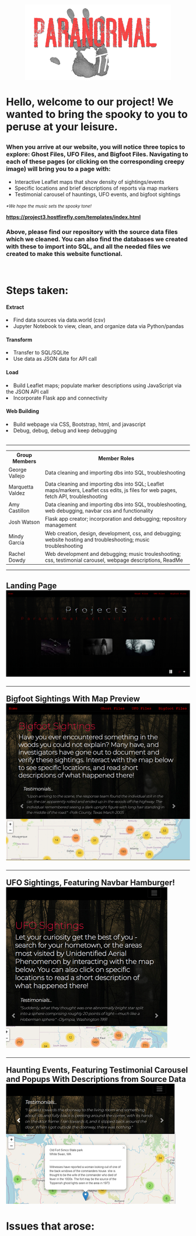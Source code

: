 
<!-- <h1 text-aligh:center;><b>Track the Paranormal!</b></h1> -->
<center><img src="readme_images/readme_hand.png"></center>
<h1>

<strong>Hello, welcome to our project!  We wanted to bring the spooky to you to peruse at your leisure.</strong></h1>

<h3>When you arrive at our website, you will notice three topics to explore: Ghost Files, UFO Files, and Bigfoot Files. Navigating to each of these pages (or clicking on the corresponding creepy image) will bring you to a page with: </h3>


- Interactive Leaflet maps that show density of sightings/events
- Specific locations and brief descriptions of reports via map markers
- Testimonial carousel of hauntings, UFO events, and bigfoot sightings

<i><small>*We hope the music sets the spooky tone!</i></small>

<strong>https://project3.hostfirefly.com/templates/index.html</strong>



<h3>Above, please find our repository with the source data files which we cleaned.  You can also find the databases we created with these to import into SQL, and all the needed files we created to make this website functional.</h3>


<br>

<h1>Steps taken:</h1>
<h4><b>Extract</b></h4>
<li>Find data sources via data.world (csv)</li>
<li>Jupyter Notebook to view, clean, and organize data via Python/pandas</li>

<h4><b>Transform</b></h4>
<li>Transfer to SQL/SQLite</li>
<li>Use data as JSON data for API call</li>

<h4><b>Load</b></h4>
<li>Build Leaflet maps; populate marker descriptions using JavaScript via the JSON API call</li>
<li>Incorporate Flask app and connectivity</li>

<h4><b>Web Building</b></h4>
<li>Build webpage via CSS, Bootstrap, html, and javascript</li>
<li>Debug, debug, debug and keep debugging</li>
<br>

<hr>
<table>
    <tr>
        <th>Group Members</th>
        <th>Member Roles</th>
    </tr>
    <tr>
        <td>George Vallejo</td>
        <td>Data cleaning and importing dbs into SQL, troubleshooting</td>
    </tr>
    <tr>
        <td>Marquetta Valdez</td>
        <td>Data cleaning and importing dbs into SQL; Leaflet maps/markers, Leaflet css edits, js files for web pages, fetch API, troubleshooting</td>
    </tr>
    <tr>
        <td>Amy Castillon</td>
        <td>Data cleaning and importing dbs into SQL, troubleshooting, web debugging, navbar css and functionality</td>
    </tr>
    <tr>
        <td>Josh Watson</td>
        <td>Flask app creator; incorporation and debugging; repository management</td>
    </tr>
    <tr>
        <td>Mindy Garcia</td>
        <td>Web creation, design, development, css, and debugging; website hosting and troubleshooting; music troubleshooting</td>
    </tr>
    <tr>
        <td>Rachel Dowdy</td>
        <td>Web development and debugging; music trouleshooting; css, testimonial carousel, webpage descriptions, ReadMe</td>
    </tr>
</table>
<hr>
<h2>Landing Page
<img src="readme_images/readme_index_preview.PNG">
<br>
<hr>
Bigfoot Sightings With Map Preview
<img src="readme_images/readme_bigfoot_preview.PNG">
<br>
<hr>
UFO Sightings, Featuring Navbar Hamburger!
<img src="readme_images/readme_ufo_preview.PNG">
<br>
<hr>
Haunting Events, Featuring Testimonial Carousel and Popups With Descriptions from Source Data<br>

<img src="readme_images/haunted_preview.PNG">


<h1> Issues that arose:</h1>